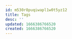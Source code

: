 ```yaml
---
id: m530r8puqiwapl1w0t5yz12
title: Tags
desc: ''
updated: 1666386766520
created: 1666386766520
---
```

